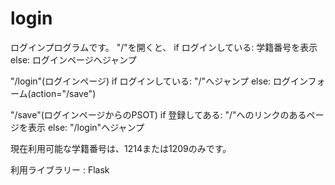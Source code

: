 # login
ログインプログラムです。
"/"を開くと、
if ログインしている:
    学籍番号を表示
else:
    ログインページへジャンプ

"/login"(ログインページ)
if ログインしている:
    "/"へジャンプ
else:
    ログインフォーム(action="/save")

"/save"(ログインページからのPSOT)
if 登録してある:
    "/"へのリンクのあるページを表示
else:
    "/login"へジャンプ
 
現在利用可能な学籍番号は、1214または1209のみです。

利用ライブラリー : Flask
